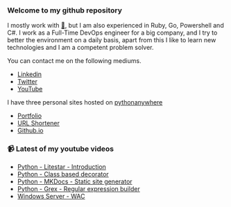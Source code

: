 ### Welcome to my github repository

I mostly work with [:snake:](https://www.python.org/), but I am also experienced in Ruby, Go, Powershell and C#. I work as a Full-Time DevOps engineer for a big company, and I try to better the environment on a daily basis, apart from this I like to learn new technologies and I am a competent problem solver.

You can contact me on the following mediums.
- [Linkedin](https://www.linkedin.com/in/r3ap3rpy)
- [Twitter](https://twitter.com/r3ap3rpy)
- [YouTube](https://www.youtube.com/channel/UC1qkMXH8d2I9DDAtBSeEHqg)

I have three personal sites hosted on [pythonanywhere](https://www.pythonanywhere.com/)
- [Portfolio](http://r3ap3rpy.pythonanywhere.com/)
- [URL Shortener](http://shortenpy.pythonanywhere.com/)
- [Github.io](https://r3ap3rpy.github.io/)

### :video_camera: Latest of my youtube videos
<!-- YOUTUBE:START -->
- [Python - Litestar - Introduction](https://www.youtube.com/watch?v=MCWwII_REY8)
- [Python - Class based decorator](https://www.youtube.com/watch?v=FSgIH3nDGj8)
- [Python - MKDocs - Static site generator](https://www.youtube.com/watch?v=rvkGWcqbh2c)
- [Python - Grex - Regular expression builder](https://www.youtube.com/watch?v=e8RgfgpR2mM)
- [Windows Server - WAC](https://www.youtube.com/watch?v=iajZ5W3mQRg)
<!-- YOUTUBE:END -->


